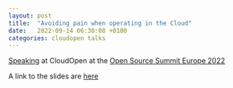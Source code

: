 ```yaml
---
layout: post
title:  "Avoiding pain when operating in the Cloud"
date:   2022-09-14 06:30:08 +0100
categories: cloudopen talks
---
```


[Speaking](https://sched.co/15yzG) at CloudOpen at the [Open Source Summit Europe 2022](https://events.linuxfoundation.org/open-source-summit-europe/)

A link to the slides are [here](https://speakerdeck.com/neilarmitage/avoiding-pain-when-operating-in-the-cloud)